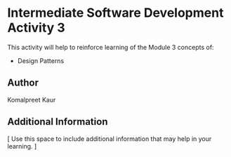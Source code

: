 # Intermediate Software Development Activity 3

This activity will help to reinforce learning of the Module 3 concepts of:

- Design Patterns

## Author

Komalpreet Kaur

## Additional Information

[ Use this space to include additional information that may help in your learning. ]
